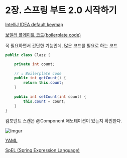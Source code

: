 # 2장. 스프링 부트 2.0 시작하기

[IntelliJ IDEA default keymap](https://resources.jetbrains.com/storage/products/intellij-idea/docs/IntelliJIDEA_ReferenceCard.pdf)

[보일러 플레이트 코드(boilerplate code)](https://en.wikipedia.org/wiki/Boilerplate_code)

꼭 필요하면서 간단한 기능인데, 많은 코드를 필요로 하는 코드

```java
public class Clazz {

    private int count;
    
    // ↓ Boilerplate code
    public int getCount() {
        return this.count;
    }
    
    public int setCount(int count) {
        this.count = count;
    }
}
```

컴포넌트 스캔은 @Component 애노테이션이 있는지 확인한다.

![Imgur](https://i.imgur.com/2NZZB88.png)

[YAML](https://ko.wikipedia.org/wiki/YAML)

[SpEL (Spring Expression Language)](https://www.baeldung.com/spring-expression-language)

